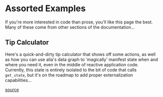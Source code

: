 Assorted Examples
=================

<script>
    init_alia_demos(['tip-calculator-demo']);
</script>

If you're more interested in code than prose, you'll like this page the best.
Many of these come from other sections of the documentation...

Tip Calculator
--------------

Here's a quick-and-dirty tip calculator that shows off some actions, as well as
how you can use alia's data graph to 'magically' manifest state when and where
you need it, even in the middle of reactive application code. Currently, this
state is entirely isolated to the bit of code that calls `get_state`, but it's
on the roadmap to add proper externalization capabilities...

[source](numerical.cpp ':include :fragment=tip-calculator')

<div class="demo-panel">
<div id="tip-calculator-demo"></div>
</div>
